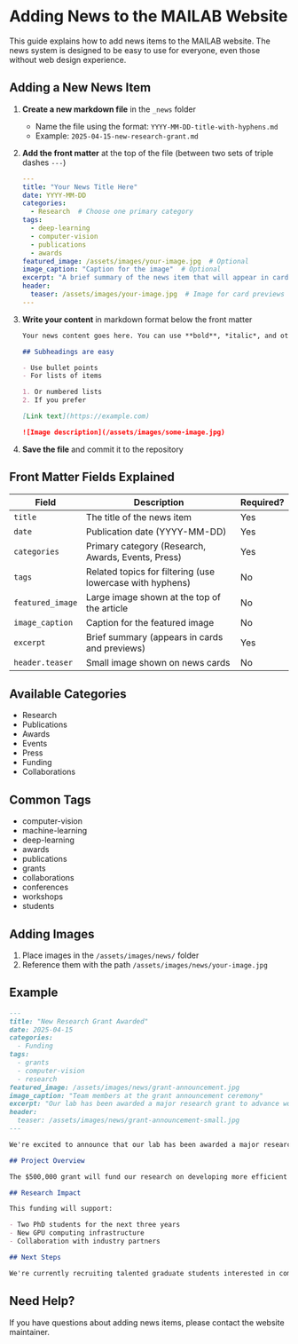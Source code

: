 # Adding News to the MAILAB Website

This guide explains how to add news items to the MAILAB website. The news system is designed to be easy to use for everyone, even those without web design experience.

## Adding a New News Item

1. **Create a new markdown file** in the `_news` folder
   - Name the file using the format: `YYYY-MM-DD-title-with-hyphens.md`
   - Example: `2025-04-15-new-research-grant.md`

2. **Add the front matter** at the top of the file (between two sets of triple dashes `---`)
   ```yaml
   ---
   title: "Your News Title Here"
   date: YYYY-MM-DD
   categories:
     - Research  # Choose one primary category
   tags:
     - deep-learning
     - computer-vision
     - publications
     - awards
   featured_image: /assets/images/your-image.jpg  # Optional
   image_caption: "Caption for the image"  # Optional
   excerpt: "A brief summary of the news item that will appear in cards and previews"
   header:
     teaser: /assets/images/your-image.jpg  # Image for card previews
   ---
   ```

3. **Write your content** in markdown format below the front matter
   ```markdown
   Your news content goes here. You can use **bold**, *italic*, and other markdown formatting.

   ## Subheadings are easy

   - Use bullet points
   - For lists of items

   1. Or numbered lists
   2. If you prefer

   [Link text](https://example.com)

   ![Image description](/assets/images/some-image.jpg)
   ```

4. **Save the file** and commit it to the repository

## Front Matter Fields Explained

| Field | Description | Required? |
|-------|-------------|-----------|
| `title` | The title of the news item | Yes |
| `date` | Publication date (YYYY-MM-DD) | Yes |
| `categories` | Primary category (Research, Awards, Events, Press) | Yes |
| `tags` | Related topics for filtering (use lowercase with hyphens) | No |
| `featured_image` | Large image shown at the top of the article | No |
| `image_caption` | Caption for the featured image | No |
| `excerpt` | Brief summary (appears in cards and previews) | Yes |
| `header.teaser` | Small image shown on news cards | No |

## Available Categories

- Research
- Publications
- Awards
- Events
- Press
- Funding
- Collaborations

## Common Tags

- computer-vision
- machine-learning
- deep-learning
- awards
- publications
- grants
- collaborations
- conferences
- workshops
- students

## Adding Images

1. Place images in the `/assets/images/news/` folder
2. Reference them with the path `/assets/images/news/your-image.jpg`

## Example

```markdown
---
title: "New Research Grant Awarded"
date: 2025-04-15
categories:
  - Funding
tags:
  - grants
  - computer-vision
  - research
featured_image: /assets/images/news/grant-announcement.jpg
image_caption: "Team members at the grant announcement ceremony"
excerpt: "Our lab has been awarded a major research grant to advance work on computer vision algorithms for autonomous systems."
header:
  teaser: /assets/images/news/grant-announcement-small.jpg
---

We're excited to announce that our lab has been awarded a major research grant from the National Science Foundation to support our work on computer vision algorithms for autonomous systems.

## Project Overview

The $500,000 grant will fund our research on developing more efficient and accurate computer vision algorithms for real-time object detection and tracking in autonomous vehicles.

## Research Impact

This funding will support:

- Two PhD students for the next three years
- New GPU computing infrastructure
- Collaboration with industry partners

## Next Steps

We're currently recruiting talented graduate students interested in computer vision and deep learning to join this project. [Learn more about opportunities here](/join/).
```

## Need Help?

If you have questions about adding news items, please contact the website maintainer.